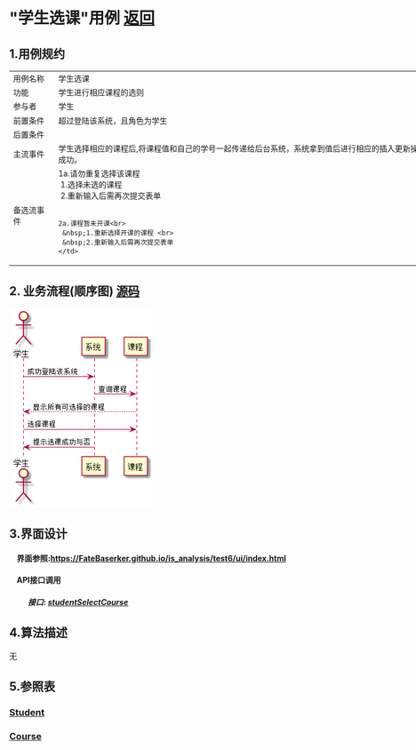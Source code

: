 # "学生选课"用例 <a href="https://github.com/FateBerserker/is_analysis/tree/master/test6">返回</a>
## 1.用例规约
<table cellspacing="0" style="width:900px;">
<tr>
	<td>用例名称</td>
	<td>学生选课</td>	
</tr>
<tr>
	<td>功能</td>
	<td>学生进行相应课程的选则</td>	
</tr>
<tr>
	<td>参与者</td>
	<td>学生</td>	
</tr>
<tr>
	<td>前置条件</td>
	<td>超过登陆该系统，且角色为学生</td>	
</tr>
<tr>
	<td>后置条件</td>
	<td></td>	
</tr>
<tr>
	<td>主流事件</td>
	<td>
	学生选择相应的课程后,将课程值和自己的学号一起传递给后台系统，系统拿到值后进行相应的插入更新操作后，提示学生课程选择成功。
	</td>	
</tr>
<tr>
	<td>备选流事件</td>
	<td>
	1a.请勿重复选择该课程 <br> 
	 &nbsp;1.选择未选的课程 <br>    
	 &nbsp;2.重新输入后需再次提交表单<br><br>

	2a.课程暂未开课<br>
	 &nbsp;1.重新选择开课的课程 <br>    
	 &nbsp;2.重新输入后需再次提交表单
	</td>	
</tr>
	
</table>		


## 2. 业务流程(顺序图)  <a href="../src/studentSelectCourse.puml">源码</a>

<img src="../images/studentSelectCourse.png"/>


## 3.界面设计
#### &nbsp;&nbsp;&nbsp;&nbsp;界面参照:<a href="https://FateBaserker.github.io/is_analysis/test6/ui/index.html">https://FateBaserker.github.io/is_analysis/test6/ui/index.html</a>
#### &nbsp;&nbsp;&nbsp;&nbsp;API接口调用
##### &nbsp;&nbsp;&nbsp;&nbsp;&nbsp;&nbsp;&nbsp;&nbsp;&nbsp;&nbsp;接口: <a href="../接口/studentSelectCourse.md">studentSelectCourse</a>

## 4.算法描述
无

## 5.参照表
### <a href="../数据库表设计.md#student">Student</a>
### <a href="../数据库表设计.md#course">Course</a>


